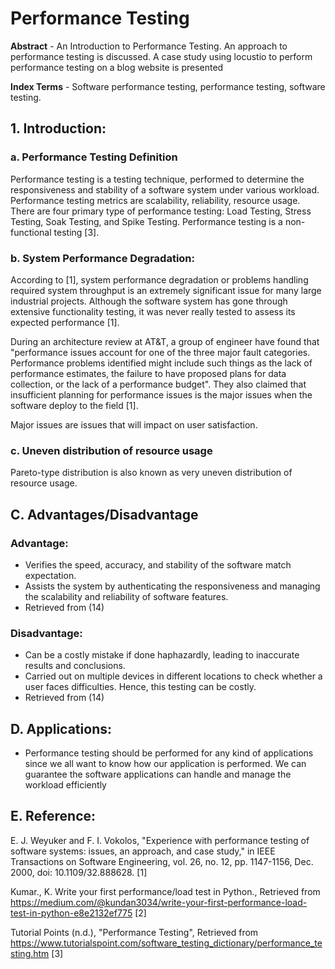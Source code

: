 # Performance Testing

**Abstract** - An Introduction to Performance Testing. An approach to performance testing is discussed. A case study using 
locustio to perform performance testing on a blog website is presented

**Index Terms** - Software performance testing, performance testing, software testing.

## 1. Introduction:
### a. Performance Testing Definition 
Performance testing is a testing technique, performed to determine the responsiveness and stability of 
a software system under various workload.
Performance testing metrics are scalability, reliability, resource usage. 
There are four primary type of performance testing: Load Testing, Stress Testing, Soak Testing, and Spike Testing. 
Performance testing is a non-functional testing [3].

### b. System Performance Degradation:
According to [1], system performance degradation or problems handling required system
throughput is an extremely significant issue for many large industrial projects. Although the software system has gone through
extensive functionality testing, it was never really tested to assess its expected performance [1].

During an architecture review at AT&T, a group of engineer have found that "performance issues
account for one of the three major fault categories. Performance problems identified might include
such things as the lack of performance estimates, the failure to have proposed plans for data collection, 
or the lack of a performance budget". They also claimed that insufficient planning for performance issues
is the major issues when the software deploy to the field [1].

Major issues are issues that will impact on user satisfaction.

### c. Uneven distribution of resource usage
Pareto-type distribution is also known as very uneven distribution of resource usage.


## C. Advantages/Disadvantage
### Advantage:
- Verifies the speed, accuracy, and stability of the software match expectation.
- Assists the system by authenticating the responsiveness and managing the scalability and reliability of software features.
- Retrieved from (14)

### Disadvantage:
- Can be a costly mistake if done haphazardly, leading to inaccurate results and conclusions.
- Carried out on multiple devices in different locations to check whether a user faces difficulties. Hence, this testing can be costly.
- Retrieved from (14)

## D. Applications:
- Performance testing should be performed for any kind of applications since we all want to know how our application is performed. 
We can guarantee the software applications can handle and manage the workload efficiently

## E. Reference:

E. J. Weyuker and F. I. Vokolos, "Experience with performance testing of software systems: issues, an approach, and case study," in IEEE Transactions on Software Engineering, vol. 26, no. 12, pp. 1147-1156, Dec. 2000, doi: 10.1109/32.888628. [1]

Kumar., K. Write your first performance/load test in Python., Retrieved from https://medium.com/@kundan3034/write-your-first-performance-load-test-in-python-e8e2132ef775 [2]

Tutorial Points (n.d.), "Performance Testing", Retrieved from https://www.tutorialspoint.com/software_testing_dictionary/performance_testing.htm [3]
 
